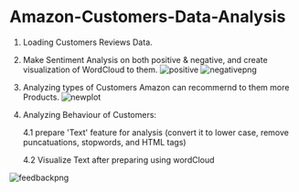 # Amazon-Customers-Data-Analysis
1. Loading Customers Reviews Data.
2. Make Sentiment Analysis on both positive & negative, and create visualization of WordCloud to them.
![positive](https://user-images.githubusercontent.com/49993791/146654696-967fe214-66c9-45f9-b362-82f648224c0b.png)
![negativepng](https://user-images.githubusercontent.com/49993791/146654699-76b2e4a1-0e03-4f63-b224-1b4ad3a785a1.png)

3. Analyzing types of Customers Amazon can recommernd to them more Products.
![newplot](https://user-images.githubusercontent.com/49993791/146654717-0ed626dd-c9f7-46ad-b957-85ce646538f9.png)

4. Analyzing Behaviour of Customers:

    4.1 prepare 'Text' feature for analysis (convert it to lower case, remove puncatuations, stopwords, and HTML tags)
  
    4.2 Visualize Text after preparing using wordCloud
  
![feedbackpng](https://user-images.githubusercontent.com/49993791/146654722-573984da-2f30-4708-b1e5-4ab8c8d6d6f7.png)
